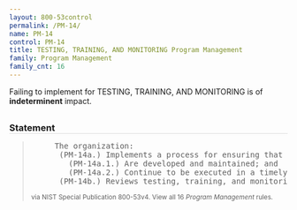```yaml
---
layout: 800-53control
permalink: /PM-14/
name: PM-14
control: PM-14
title: TESTING, TRAINING, AND MONITORING Program Management
family: Program Management
family_cnt: 16
---
```

<p class="text-">Failing to implement for TESTING, TRAINING, AND MONITORING is of <b>indeterminent</b> impact.</p>

<h3 style="border-bottom:1px solid #ddd;margin:30px 0 8px 0;">Statement</h3>
<blockquote>
<pre>     The organization: 
      (PM-14a.) Implements a process for ensuring that organizational plans for conducting security testing, training, and monitoring activities associated with organizational information systems: 
        (PM-14a.1.) Are developed and maintained; and 
        (PM-14a.2.) Continue to be executed in a timely manner; 
      (PM-14b.) Reviews testing, training, and monitoring plans for consistency with the organizational risk management strategy and organization-wide priorities for risk response actions. 
</pre>
<p><small>via NIST Special Publication 800-53v4. View all 16 <i>Program Management</i> rules. <a href="/cce/ssg/group/$Group_id"><span class="glyphicon glyphicon-link"></span></a> </small></p>
</blockquote>

